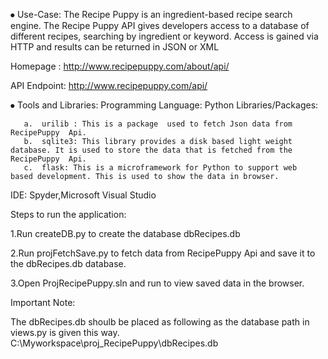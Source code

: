  
⦁    Use-Case: 
The Recipe Puppy is an ingredient-based recipe search engine. The Recipe Puppy API gives developers access to a database of different recipes, searching by ingredient or keyword. Access is gained via HTTP and results can be returned in JSON or XML

Homepage :  http://www.recipepuppy.com/about/api/

API Endpoint: http://www.recipepuppy.com/api/

⦁    Tools and Libraries: 
Programming Language: Python
Libraries/Packages:

       a.  urilib : This is a package  used to fetch Json data from RecipePuppy  Api. 
       b.  sqlite3: This library provides a disk based light weight database. It is used to store the data that is fetched from the   RecipePuppy  Api.
       c.  flask: This is a microframework for Python to support web  based development. This is used to show the data in browser.
IDE: 
Spyder,Microsoft Visual Studio

Steps to run the application:

1.Run createDB.py to create the database dbRecipes.db

2.Run projFetchSave.py to fetch data from RecipePuppy Api and save it to the dbRecipes.db database.

3.Open ProjRecipePuppy.sln and run to view saved data in the browser.

Important Note: 

The dbRecipes.db shoulb be placed as following as the database path in views.py is given this way.
 C:\Myworkspace\proj_RecipePuppy\dbRecipes.db 


 
 
 
 
 
 
 
 
 

